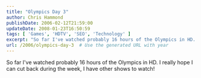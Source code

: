 ```yaml
---
title: "Olympics Day 3"
author: Chris Hammond
publishDate: 2006-02-12T21:59:00
updateDate: 2008-01-23T16:50:59
tags: [ 'Games', 'HDTV', 'SEO', 'Technology' ]
excerpt: "So far I've watched probably 16 hours of the Olympics in HD. I really hope I can cut back during the week, I have other shows to..."
url: /2006/olympics-day-3  # Use the generated URL with year
---
```

<P>So far I've watched probably 16 hours of the Olympics in HD. I really hope I can cut back during the week, I have other shows to watch!</P>

